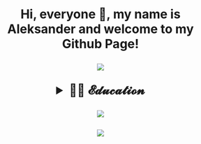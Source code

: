 <h1 align="center">Hi, everyone 🤠, my name is Aleksander and welcome to my Github Page!
<!-- Typing SVG by DenverCoder1 - https://github.com/DenverCoder1/readme-typing-svg -->
<p align="center">
  <a href="https://github.com/DenverCoder1/readme-typing-svg"><img src="https://readme-typing-svg.herokuapp.com/?lines=My+name+is+Aleksander;I+work+as+a+QA+Engineer+in+Sber+Company;&font=Fira%20Code&center=true&width=650&height=50&color=e28920&vCenter=true&size=28"></a>
</p>


<!-- Education section -->
<details>	
  <summary>👨‍🎓 𝓔𝓭𝓾𝓬𝓪𝓽𝓲𝓸𝓷</summary>
<tr>
    <td width="30%" valign="center">
        </td>
        <td valign="middle">𝒮𝒸𝒽𝑜𝑜𝓁 𝑜𝒻 𝒜𝓊𝓉𝑜𝓂𝒶𝓉𝒾𝑜𝓃 𝒯𝑒𝓈𝓉𝒾𝓃𝑔 𝐸𝓃𝑔𝒾𝓃𝑒𝑒𝓇𝓈 
            </br><a target="_blank" href="https://qa.guru">QA.GURU</a>. </br>
            <img src="https://disk.yandex.ru/i/KX0Fnqk_O13_jQ" alt="certificate QA.GURU">
        </td>
    </tr>
</tr>
</table>
</br>
  </details>

![](https://github-profile-summary-cards.vercel.app/api/cards/stats?username=Suneks&theme=monokai)

![](https://github-profile-summary-cards.vercel.app/api/cards/profile-details?username=Suneks&theme=monokai)
